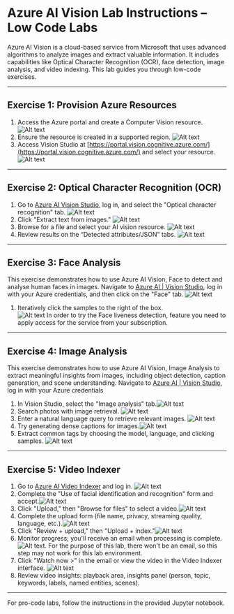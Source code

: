 
# Azure AI Vision Lab Instructions – Low Code Labs

Azure AI Vision is a cloud-based service from Microsoft that uses advanced algorithms to analyze images and extract valuable information. It includes capabilities like Optical Character Recognition (OCR), face detection, image analysis, and video indexing. This lab guides you through low-code exercises.

---

## Exercise 1: Provision Azure Resources
1. Access the Azure portal and create a Computer Vision resource. ![Alt text](./Images/create_resource.png)
2. Ensure the resource is created in a supported region. ![Alt text](./Images/create_resource_2.png)
3. Access Vision Studio at [https://portal.vision.cognitive.azure.com/](https://portal.vision.cognitive.azure.com/) and select your resource. ![Alt text](./Images/select_resource.png)

---

## Exercise 2: Optical Character Recognition (OCR)
1. Go to [Azure AI Vision Studio](https://portal.vision.cognitive.azure.com/), log in, and select the "Optical character recognition" tab.  ![Alt text](./Images/OCR.png)
2. Click "Extract text from images."  ![Alt text](./Images/extract_text_from_images.png)
3. Browse for a file and select your AI vision resource. ![Alt text](./Images/select_resource_azureResource.png)
4. Review results on the “Detected attributes/JSON” tabs. ![Alt text](./Images/DetectedAttributes.png)

---

## Exercise 3: Face Analysis
This exercise demonstrates how to use Azure AI Vision, Face to detect and analyse human faces in images. Navigate to [Azure AI | Vision Studio](https://portal.vision.cognitive.azure.com/), log in with your Azure 
credentials, and then click on the "Face" tab. 
![Alt text](./Images/vision1.png)
01. Iteratively click the samples to the right of the box.  
![Alt text](./Images/vision2.png)
In order to try the Face liveness detection, feature you need to apply access for the service from your subscription.  

---

## Exercise 4: Image Analysis
This exercise demonstrates how to use Azure AI Vision, Image Analysis to extract meaningful insights from images, including object detection, caption generation, and scene understanding. 
Navigate to [Azure AI | Vision Studio](https://portal.vision.cognitive.azure.com/), log in with your Azure credentials
1. In Vision Studio, select the "Image analysis" tab.![Alt text](./Images/imageanalysis1.png)
2. Search photos with image retrieval. ![Alt text](./Images/imageanalysis2.png)
3. Enter a natural language query to retrieve relevant images. ![Alt text](./Images/imageanalysis3.png)
4. Try generating dense captions for images.![Alt text](./Images/imageanalysis4.png)
5. Extract common tags by choosing the model, language, and clicking samples. ![Alt text](./Images/imageanalysis5.png)

---

## Exercise 5: Video Indexer
1. Go to [Azure AI Video Indexer](https://www.videoindexer.ai/account/login) and log in. ![Alt text](./Images/VideoIndexer1.png)
2. Complete the "Use of facial identification and recognition" form and accept.![Alt text](./Images/VideoIndexer2.png)
3. Click "Upload," then "Browse for files" to select a video.![Alt text](./Images/VideoIndexer3.png)
4. Complete the upload form (file name, privacy, streaming quality, language, etc.).![Alt text](./Images/VideoIndexer4.png)
5. Click "Review + upload," then "Upload + index."![Alt text](./Images/VideoIndexer5.png)
6. Monitor progress; you'll receive an email when processing is complete. ![Alt text](./Images/VideoIndexer6.png). For the purpose of this lab, there won't be an email, so this step may not work for this lab environment. 
7. Click "Watch now >" in the email or view the video in the Video Indexer interface. ![Alt text](./Images/VideoIndexer7.png)
8. Review video insights: playback area, insights panel (person, topic, keywords, labels, named entities, scenes).

---

For pro-code labs, follow the instructions in the provided Jupyter notebook.
